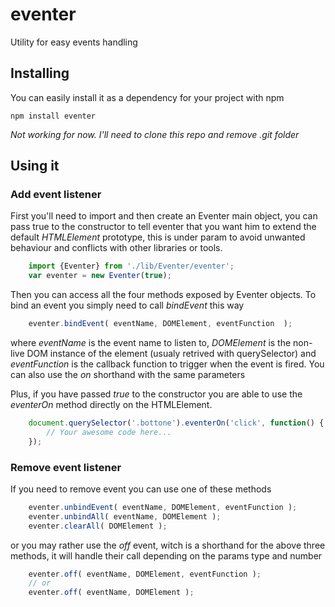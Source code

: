 # eventer
Utility for easy events handling

## Installing
You can easily install it as a dependency for your project with npm

```
npm install eventer
```

_Not working for now. I'll need to clone this repo and remove *.git* folder_

## Using it

### Add event listener

First you'll need to import and then create an Eventer main object, you can pass true to the constructor to tell eventer that you want him to extend the default *HTMLElement* prototype, this is under param to avoid unwanted behaviour and conflicts with other libraries or tools.

```javascript
	import {Eventer} from './lib/Eventer/eventer';
	var eventer = new Eventer(true);
```

Then you can access all the four methods exposed by Eventer objects.
To bind an event you simply need to call *bindEvent* this way

```javascript
	eventer.bindEvent( eventName, DOMElement, eventFunction  );
```

where *eventName* is the event name to listen to, *DOMElement* is the non-live DOM instance of the element (usualy retrived with querySelector) and *eventFunction* is the callback function to trigger when the event is fired. You can also use the *on* shorthand with the same parameters

Plus, if you have passed *true* to the constructor you are able to use the *eventerOn* method directly on the HTMLElement.

```javascript
	document.querySelector('.bottone').eventerOn('click', function() {
		// Your awesome code here...
	});
```
### Remove event listener

If you need to remove event you can use one of these methods

```javascript
	eventer.unbindEvent( eventName, DOMElement, eventFunction );
	eventer.unbindAll( eventName, DOMElement );
	eventer.clearAll( DOMElement );
```
or you may rather use the *off* event, witch is a shorthand for the above three methods, it will handle their call depending on the params type and number

```javascript
	eventer.off( eventName, DOMElement, eventFunction );
	// or
	eventer.off( eventName, DOMElement );
```
